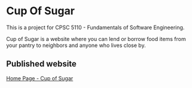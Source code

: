 # Cup Of Sugar

This is a project for CPSC 5110 - Fundamentals of Software Engineering.

Cup of Sugar is a website where you can lend or borrow food items from your pantry to neighbors and anyone who lives close by.

## Published website
[Home Page - Cup of Sugar](https://cupofsugarbrutalbeavers.azurewebsites.net/)
